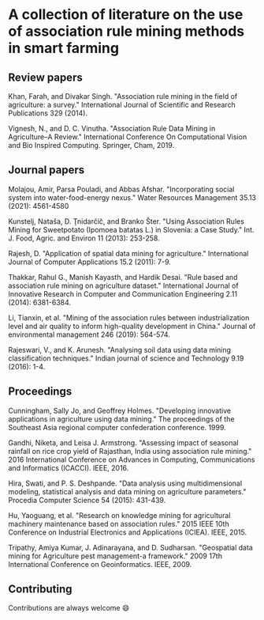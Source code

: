 # A collection of literature on the use of association rule mining methods in smart farming

## Review papers

Khan, Farah, and Divakar Singh. "Association rule mining in the field of agriculture: a survey." International Journal of Scientific and Research Publications 329 (2014).

Vignesh, N., and D. C. Vinutha. "Association Rule Data Mining in Agriculture–A Review." International Conference On Computational Vision and Bio Inspired Computing. Springer, Cham, 2019.

## Journal papers

Molajou, Amir, Parsa Pouladi, and Abbas Afshar. "Incorporating social system into water-food-energy nexus." Water Resources Management 35.13 (2021): 4561-4580

Kunstelj, Nataša, D. Ţnidarčič, and Branko Šter. "Using Association Rules Mining for Sweetpotato (Ipomoea batatas L.) in Slovenia: a Case Study." Int. J. Food, Agric. and Environ 11 (2013): 253-258.

Rajesh, D. "Application of spatial data mining for agriculture." International Journal of Computer Applications 15.2 (2011): 7-9.

Thakkar, Rahul G., Manish Kayasth, and Hardik Desai. "Rule based and association rule mining on agriculture dataset." International Journal of Innovative Research in Computer and Communication Engineering 2.11 (2014): 6381-6384.

Li, Tianxin, et al. "Mining of the association rules between industrialization level and air quality to inform high-quality development in China." Journal of environmental management 246 (2019): 564-574.

Rajeswari, V., and K. Arunesh. "Analysing soil data using data mining classification techniques." Indian journal of science and Technology 9.19 (2016): 1-4.

## Proceedings

Cunningham, Sally Jo, and Geoffrey Holmes. "Developing innovative applications in agriculture using data mining." The proceedings of the Southeast Asia regional computer confederation conference. 1999.

Gandhi, Niketa, and Leisa J. Armstrong. "Assessing impact of seasonal rainfall on rice crop yield of Rajasthan, India using association rule mining." 2016 International Conference on Advances in Computing, Communications and Informatics (ICACCI). IEEE, 2016.

Hira, Swati, and P. S. Deshpande. "Data analysis using multidimensional modeling, statistical analysis and data mining on agriculture parameters." Procedia Computer Science 54 (2015): 431-439.

Hu, Yaoguang, et al. "Research on knowledge mining for agricultural machinery maintenance based on association rules." 2015 IEEE 10th Conference on Industrial Electronics and Applications (ICIEA). IEEE, 2015.

Tripathy, Amiya Kumar, J. Adinarayana, and D. Sudharsan. "Geospatial data mining for Agriculture pest management-a framework." 2009 17th International Conference on Geoinformatics. IEEE, 2009.


## Contributing

Contributions are always welcome :smile:

